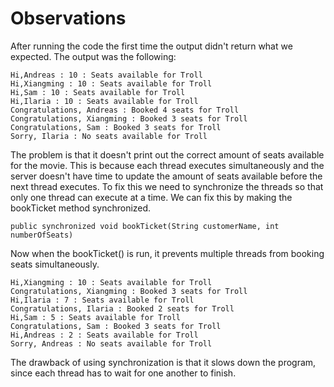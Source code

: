 # Observations
After running the code the first time the output didn't return what we expected.
The output was the following:
```
Hi,Andreas : 10 : Seats available for Troll
Hi,Xiangming : 10 : Seats available for Troll
Hi,Sam : 10 : Seats available for Troll
Hi,Ilaria : 10 : Seats available for Troll
Congratulations, Andreas : Booked 4 seats for Troll
Congratulations, Xiangming : Booked 3 seats for Troll
Congratulations, Sam : Booked 3 seats for Troll
Sorry, Ilaria : No seats available for Troll
```
The problem is that it doesn't print out the correct amount of seats available for the movie. This is because
each thread executes simultaneously and the server doesn't have time to update the amount of seats available before 
the next thread executes. To fix this we need to synchronize the threads so that only one thread can execute at a time.
We can fix this by making the bookTicket method synchronized.
``` 
public synchronized void bookTicket(String customerName, int numberOfSeats)
```

Now when the bookTicket() is run, it prevents multiple threads from booking seats simultaneously.

```
Hi,Xiangming : 10 : Seats available for Troll
Congratulations, Xiangming : Booked 3 seats for Troll
Hi,Ilaria : 7 : Seats available for Troll
Congratulations, Ilaria : Booked 2 seats for Troll
Hi,Sam : 5 : Seats available for Troll
Congratulations, Sam : Booked 3 seats for Troll
Hi,Andreas : 2 : Seats available for Troll
Sorry, Andreas : No seats available for Troll
```

The drawback of using synchronization is that it slows down the program, since each thread has to wait for 
one another to finish.